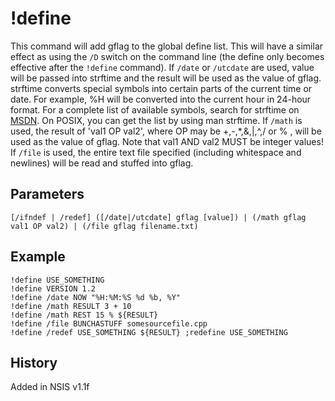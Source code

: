 # !define

This command will add gflag to the global define list. This will have a similar effect as using the `/D` switch on the command line (the define only becomes effective after the `!define` command).
If `/date` or `/utcdate` are used, value will be passed into strftime and the result will be used as the value of gflag. strftime converts special symbols into certain parts of the current time or date. For example, %H will be converted into the current hour in 24-hour format. For a complete list of available symbols, search for strftime on [MSDN][1]. On POSIX, you can get the list by using man strftime.
If `/math` is used, the result of 'val1 OP val2', where OP may be +,-,*,&,|,^,/ or % , will be used as the value of gflag. Note that val1 AND val2 MUST be integer values!
If `/file` is used, the entire text file specified (including whitespace and newlines) will be read and stuffed into gflag.

## Parameters

    [/ifndef | /redef] ([/date|/utcdate] gflag [value]) | (/math gflag val1 OP val2) | (/file gflag filename.txt)

## Example

    !define USE_SOMETHING
	!define VERSION 1.2
	!define /date NOW "%H:%M:%S %d %b, %Y"
	!define /math RESULT 3 + 10
	!define /math REST 15 % ${RESULT}
	!define /file BUNCHASTUFF somesourcefile.cpp
	!define /redef USE_SOMETHING ${RESULT} ;redefine USE_SOMETHING

## History

Added in NSIS v1.1f

[1]: http://msdn.microsoft.com/